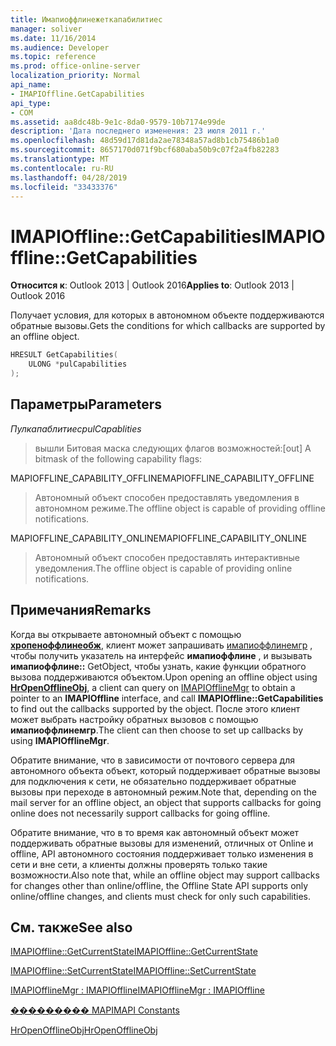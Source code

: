 ```yaml
---
title: Имапиоффлинежеткапабилитиес
manager: soliver
ms.date: 11/16/2014
ms.audience: Developer
ms.topic: reference
ms.prod: office-online-server
localization_priority: Normal
api_name:
- IMAPIOffline.GetCapabilities
api_type:
- COM
ms.assetid: aa8dc48b-9e1c-8da0-9579-10b7174e99de
description: 'Дата последнего изменения: 23 июля 2011 г.'
ms.openlocfilehash: 48d59d17d81da2ae78348a57ad8b1cb75486b1a0
ms.sourcegitcommit: 8657170d071f9bcf680aba50b9c07f2a4fb82283
ms.translationtype: MT
ms.contentlocale: ru-RU
ms.lasthandoff: 04/28/2019
ms.locfileid: "33433376"
---
```

# <a name="imapiofflinegetcapabilities"></a><span data-ttu-id="b1691-103">IMAPIOffline::GetCapabilities</span><span class="sxs-lookup"><span data-stu-id="b1691-103">IMAPIOffline::GetCapabilities</span></span>

  
  
<span data-ttu-id="b1691-104">**Относится к**: Outlook 2013 | Outlook 2016</span><span class="sxs-lookup"><span data-stu-id="b1691-104">**Applies to**: Outlook 2013 | Outlook 2016</span></span> 
  
<span data-ttu-id="b1691-105">Получает условия, для которых в автономном объекте поддерживаются обратные вызовы.</span><span class="sxs-lookup"><span data-stu-id="b1691-105">Gets the conditions for which callbacks are supported by an offline object.</span></span>
  
```cpp
HRESULT GetCapabilities( 
    ULONG *pulCapabilities 
);
```

## <a name="parameters"></a><span data-ttu-id="b1691-106">Параметры</span><span class="sxs-lookup"><span data-stu-id="b1691-106">Parameters</span></span>

 <span data-ttu-id="b1691-107">_Пулкапаблитиес_</span><span class="sxs-lookup"><span data-stu-id="b1691-107">_pulCapablities_</span></span>
  
> <span data-ttu-id="b1691-108">вышли Битовая маска следующих флагов возможностей:</span><span class="sxs-lookup"><span data-stu-id="b1691-108">[out] A bitmask of the following capability flags:</span></span>
    
<span data-ttu-id="b1691-109">MAPIOFFLINE_CAPABILITY_OFFLINE</span><span class="sxs-lookup"><span data-stu-id="b1691-109">MAPIOFFLINE_CAPABILITY_OFFLINE</span></span>
  
> <span data-ttu-id="b1691-110">Автономный объект способен предоставлять уведомления в автономном режиме.</span><span class="sxs-lookup"><span data-stu-id="b1691-110">The offline object is capable of providing offline notifications.</span></span>
    
<span data-ttu-id="b1691-111">MAPIOFFLINE_CAPABILITY_ONLINE</span><span class="sxs-lookup"><span data-stu-id="b1691-111">MAPIOFFLINE_CAPABILITY_ONLINE</span></span>
  
> <span data-ttu-id="b1691-112">Автономный объект способен предоставлять интерактивные уведомления.</span><span class="sxs-lookup"><span data-stu-id="b1691-112">The offline object is capable of providing online notifications.</span></span>
    
## <a name="remarks"></a><span data-ttu-id="b1691-113">Примечания</span><span class="sxs-lookup"><span data-stu-id="b1691-113">Remarks</span></span>

<span data-ttu-id="b1691-114">Когда вы открываете автономный объект с помощью **[хропеноффлинеобж](hropenofflineobj.md)**, клиент может запрашивать [имапиоффлинемгр](imapiofflinemgrimapioffline.md) , чтобы получить указатель на интерфейс **имапиоффлине** , и вызывать **имапиоффлине::** GetObject, чтобы узнать, какие функции обратного вызова поддерживаются объектом.</span><span class="sxs-lookup"><span data-stu-id="b1691-114">Upon opening an offline object using **[HrOpenOfflineObj](hropenofflineobj.md)**, a client can query on [IMAPIOfflineMgr](imapiofflinemgrimapioffline.md) to obtain a pointer to an **IMAPIOffline** interface, and call **IMAPIOffline::GetCapabilities** to find out the callbacks supported by the object.</span></span> <span data-ttu-id="b1691-115">После этого клиент может выбрать настройку обратных вызовов с помощью **имапиоффлинемгр**.</span><span class="sxs-lookup"><span data-stu-id="b1691-115">The client can then choose to set up callbacks by using **IMAPIOfflineMgr**.</span></span>
  
<span data-ttu-id="b1691-116">Обратите внимание, что в зависимости от почтового сервера для автономного объекта объект, который поддерживает обратные вызовы для подключения к сети, не обязательно поддерживает обратные вызовы при переходе в автономный режим.</span><span class="sxs-lookup"><span data-stu-id="b1691-116">Note that, depending on the mail server for an offline object, an object that supports callbacks for going online does not necessarily support callbacks for going offline.</span></span>
  
<span data-ttu-id="b1691-117">Обратите внимание, что в то время как автономный объект может поддерживать обратные вызовы для изменений, отличных от Online и offline, API автономного состояния поддерживает только изменения в сети и вне сети, а клиенты должны проверять только такие возможности.</span><span class="sxs-lookup"><span data-stu-id="b1691-117">Also note that, while an offline object may support callbacks for changes other than online/offline, the Offline State API supports only online/offline changes, and clients must check for only such capabilities.</span></span>
  
## <a name="see-also"></a><span data-ttu-id="b1691-118">См. также</span><span class="sxs-lookup"><span data-stu-id="b1691-118">See also</span></span>



[<span data-ttu-id="b1691-119">IMAPIOffline::GetCurrentState</span><span class="sxs-lookup"><span data-stu-id="b1691-119">IMAPIOffline::GetCurrentState</span></span>](imapioffline-getcurrentstate.md)
  
[<span data-ttu-id="b1691-120">IMAPIOffline::SetCurrentState</span><span class="sxs-lookup"><span data-stu-id="b1691-120">IMAPIOffline::SetCurrentState</span></span>](imapioffline-setcurrentstate.md)
  
[<span data-ttu-id="b1691-121">IMAPIOfflineMgr : IMAPIOffline</span><span class="sxs-lookup"><span data-stu-id="b1691-121">IMAPIOfflineMgr : IMAPIOffline</span></span>](imapiofflinemgrimapioffline.md)


[<span data-ttu-id="b1691-122">��������� MAPI</span><span class="sxs-lookup"><span data-stu-id="b1691-122">MAPI Constants</span></span>](mapi-constants.md)
  
[<span data-ttu-id="b1691-123">HrOpenOfflineObj</span><span class="sxs-lookup"><span data-stu-id="b1691-123">HrOpenOfflineObj</span></span>](hropenofflineobj.md)

